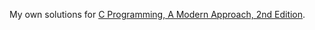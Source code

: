 My own solutions for [C Programming, A Modern Approach, 2nd Edition](https://www.amazon.com/C-Programming-Modern-Approach-2nd/dp/0393979504/).
